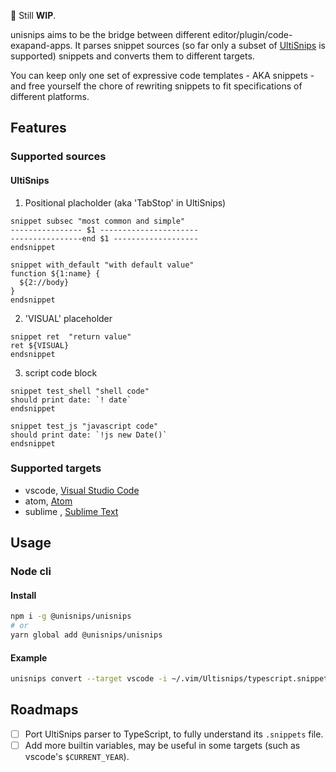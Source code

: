 
:construction: Still **WIP**.

unisnips aims to be the bridge between different editor/plugin/code-exapand-apps. It parses snippet sources (so far only a subset of [UltiSnips](https://github.com/SirVer/ultisnips) is supported) snippets and converts them to different targets.

You can keep only one set of expressive code templates - AKA snippets - and free yourself the chore of rewriting snippets to fit specifications of different platforms.

## Features

### Supported sources

#### UltiSnips

1. Positional placholder (aka 'TabStop' in UltiSnips)

```vim-snippet
snippet subsec "most common and simple"
---------------- $1 ----------------------
----------------end $1 -------------------
endsnippet

snippet with_default "with default value"
function ${1:name} {
  ${2://body}
}
endsnippet
```

2. 'VISUAL' placeholder

```vim-snippet
snippet ret  "return value"
ret ${VISUAL}
endsnippet
```

3. script code block

```vim-snippet
snippet test_shell "shell code"
should print date: `! date`
endsnippet

snippet test_js "javascript code"
should print date: `!js new Date()`
endsnippet
```

### Supported targets

- vscode, [Visual Studio Code](https://code.visualstudio.com/docs/editor/userdefinedsnippets)
- atom, [Atom](https://flight-manual.atom.io/using-atom/sections/snippets/)
- sublime , [Sublime Text](http://www.sublimetext.info/docs/en/extensibility/snippets.html)

## Usage

### Node cli

#### Install

```bash
npm i -g @unisnips/unisnips
# or
yarn global add @unisnips/unisnips
```
#### Example

```bash
unisnips convert --target vscode -i ~/.vim/Ultisnips/typescript.snippets -o ~/vscodesnippets/typescript.json
```

## Roadmaps

- [ ] Port UltiSnips parser to TypeScript, to fully understand its `.snippets` file.
- [ ] Add more builtin variables, may be useful in some targets (such as vscode's `$CURRENT_YEAR`).
